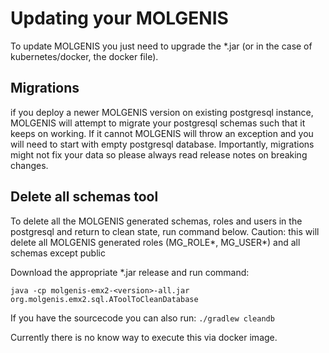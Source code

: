 # Updating your MOLGENIS

To update MOLGENIS you just need to upgrade the *.jar (or in the case of kubernetes/docker, the docker file).

## Migrations

if you deploy a newer MOLGENIS version on existing postgresql instance, MOLGENIS will attempt to migrate your postgresql
schemas such that it keeps on working. If it cannot MOLGENIS will throw an exception and you will need to start with
empty postgresql database. Importantly, migrations might not fix your data so please always read release notes on
breaking changes.

## Delete all schemas tool

To delete all the MOLGENIS generated schemas, roles and users in the postgresql and return to clean state, run command
below. Caution: this will delete all MOLGENIS generated roles (MG_ROLE*, MG_USER*) and all schemas except public

Download the appropriate *.jar release and run command:

```java -cp molgenis-emx2-<version>-all.jar org.molgenis.emx2.sql.AToolToCleanDatabase```

If you have the sourcecode you can also run:
```./gradlew cleandb```

Currently there is no know way to execute this via docker image.